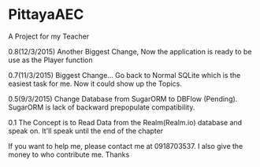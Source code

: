 # PittayaAEC
A Project for my Teacher

0.8(12/3/2015)
Another Biggest Change, Now the application is ready to be use as the Player function

0.7(11/3/2015)
Biggest Change... Go back to Normal SQLite which is the easiest task for me.
Now it could show up the Topics.

0.5(9/3/2015)
Change Database from SugarORM to DBFlow (Pending).
SugarORM is lack of backward prepopulate compatibility.

0.1
The Concept is to Read Data from the Realm(Realm.io) database and speak on.
It'll speak until the end of the chapter

If you want to help me, please contact me at 0918703537. I also give the money to who contribute me.
Thanks
